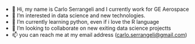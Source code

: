 - 👋 Hi, my name is Carlo Serrangeli and I currently work for GE Aerospace
- 👀 I’m interested in data science and new technologies.
- 🌱 I’m currently learning python, even if i love the R language
- 💞️ I’m looking to collaborate on new exiting data science projectts
- 📫 you can reach me at my email address (carlo.serrangeli@gmail.com)

<!---
serrangeli/serrangeli is a ✨ special ✨ repository because its `README.md` (this file) appears on your GitHub profile.
You can click the Preview link to take a look at your changes.
--->
